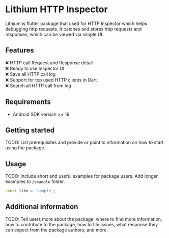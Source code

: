 <!--
This README describes the package. If you publish this package to pub.dev,
this README's contents appear on the landing page for your package.

For information about how to write a good package README, see the guide for
[writing package pages](https://dart.dev/guides/libraries/writing-package-pages).

For general information about developing packages, see the Dart guide for
[creating packages](https://dart.dev/guides/libraries/create-library-packages)
and the Flutter guide for
[developing packages and plugins](https://flutter.dev/developing-packages).
-->

# Lithium HTTP Inspector

Lithium is flutter package that used for HTTP Inspector which helps debugging http requests. It catches and stores http requests and responses, which can be viewed via simple UI.


## Features

❌ HTTP call Request and Response detail  
❌ Ready to use Inspector UI  
❌ Save all HTTP call log  
❌ Support for top used HTTP clients in Dart  
❌ Search all HTTP call from log  

## Requirements

- Android SDK version >= 19

## Getting started

TODO: List prerequisites and provide or point to information on how to
start using the package.

## Usage

TODO: Include short and useful examples for package users. Add longer examples
to `/example` folder.

```dart
const like = 'sample';
```

## Additional information

TODO: Tell users more about the package: where to find more information, how to
contribute to the package, how to file issues, what response they can expect
from the package authors, and more.
